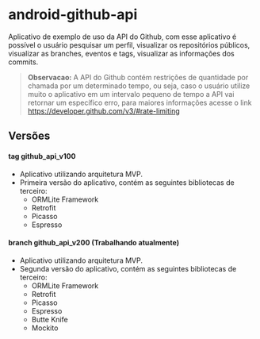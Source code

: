 # android-github-api

Aplicativo de exemplo de uso da API do Github, com esse aplicativo é possível o usuário pesquisar um perfil, visualizar os repositórios públicos, visualizar as branches, eventos e tags, visualizar as informações dos commits.

> **Observacao:** A API do Github contém restrições de quantidade por chamada por um determinado tempo, ou seja, caso o usuário utilize muito o aplicativo em um intervalo pequeno de tempo a API vai retornar um específico erro, para maiores informações acesse o link https://developer.github.com/v3/#rate-limiting

## Versões

#### tag github_api_v100
 - Aplicativo utilizando arquitetura MVP.
 - Primeira versão do aplicativo, contém as seguintes bibliotecas de terceiro:
	 - ORMLite Framework
	 - Retrofit
	 - Picasso
	 - Espresso

#### branch github_api_v200 (Trabalhando atualmente)
 - Aplicativo utilizando arquitetura MVP.
 - Segunda versão do aplicativo, contém as seguintes bibliotecas de terceiro:
	 - ORMLite Framework
	 - Retrofit
	 - Picasso
	 - Espresso
	 - Butte Knife
	 - Mockito
